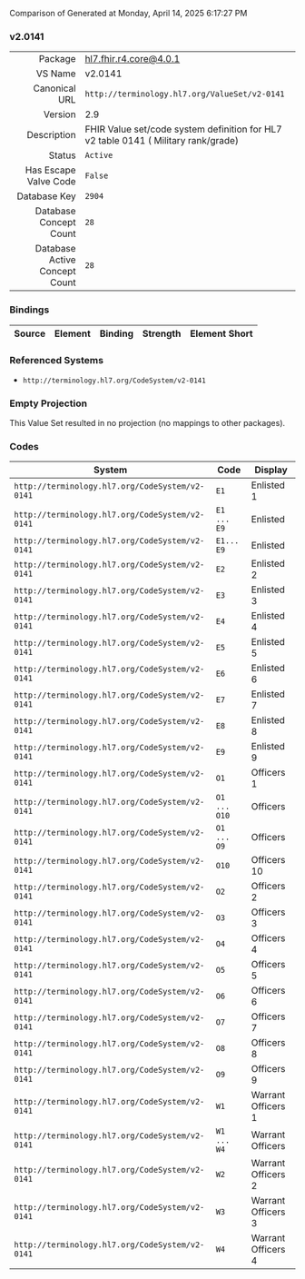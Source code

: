 Comparison of 
Generated at Monday, April 14, 2025 6:17:27 PM

### v2.0141

|      |     |
| ---: | --- |
| Package | hl7.fhir.r4.core@4.0.1 |
| VS Name | v2.0141 |
| Canonical URL | `http://terminology.hl7.org/ValueSet/v2-0141` |
| Version | 2.9 |
| Description | FHIR Value set/code system definition for HL7 v2 table 0141 ( Military rank/grade) |
| Status | `Active` |
| Has Escape Valve Code | `False` |
| Database Key | `2904` |
| Database Concept Count | `28` |
| Database Active Concept Count | `28` |
### Bindings

| Source | Element | Binding | Strength | Element Short |
| ------ | ------- | ------- | -------- | ------------- |

### Referenced Systems

* `http://terminology.hl7.org/CodeSystem/v2-0141`
### Empty Projection

This Value Set resulted in no projection (no mappings to other packages).

### Codes

| System | Code | Display |
| ------ | ---- | ------- |
| `http://terminology.hl7.org/CodeSystem/v2-0141` | `E1` | Enlisted 1 |
| `http://terminology.hl7.org/CodeSystem/v2-0141` | `E1 ... E9` | Enlisted |
| `http://terminology.hl7.org/CodeSystem/v2-0141` | `E1... E9` | Enlisted |
| `http://terminology.hl7.org/CodeSystem/v2-0141` | `E2` | Enlisted 2 |
| `http://terminology.hl7.org/CodeSystem/v2-0141` | `E3` | Enlisted 3 |
| `http://terminology.hl7.org/CodeSystem/v2-0141` | `E4` | Enlisted 4 |
| `http://terminology.hl7.org/CodeSystem/v2-0141` | `E5` | Enlisted 5 |
| `http://terminology.hl7.org/CodeSystem/v2-0141` | `E6` | Enlisted 6 |
| `http://terminology.hl7.org/CodeSystem/v2-0141` | `E7` | Enlisted 7 |
| `http://terminology.hl7.org/CodeSystem/v2-0141` | `E8` | Enlisted 8 |
| `http://terminology.hl7.org/CodeSystem/v2-0141` | `E9` | Enlisted 9 |
| `http://terminology.hl7.org/CodeSystem/v2-0141` | `O1` | Officers 1 |
| `http://terminology.hl7.org/CodeSystem/v2-0141` | `O1 ... O10` | Officers |
| `http://terminology.hl7.org/CodeSystem/v2-0141` | `O1 ... O9` | Officers |
| `http://terminology.hl7.org/CodeSystem/v2-0141` | `O10` | Officers 10 |
| `http://terminology.hl7.org/CodeSystem/v2-0141` | `O2` | Officers 2 |
| `http://terminology.hl7.org/CodeSystem/v2-0141` | `O3` | Officers 3 |
| `http://terminology.hl7.org/CodeSystem/v2-0141` | `O4` | Officers 4 |
| `http://terminology.hl7.org/CodeSystem/v2-0141` | `O5` | Officers 5 |
| `http://terminology.hl7.org/CodeSystem/v2-0141` | `O6` | Officers 6 |
| `http://terminology.hl7.org/CodeSystem/v2-0141` | `O7` | Officers 7 |
| `http://terminology.hl7.org/CodeSystem/v2-0141` | `O8` | Officers 8 |
| `http://terminology.hl7.org/CodeSystem/v2-0141` | `O9` | Officers 9 |
| `http://terminology.hl7.org/CodeSystem/v2-0141` | `W1` | Warrant Officers 1 |
| `http://terminology.hl7.org/CodeSystem/v2-0141` | `W1 ... W4` | Warrant Officers |
| `http://terminology.hl7.org/CodeSystem/v2-0141` | `W2` | Warrant Officers 2 |
| `http://terminology.hl7.org/CodeSystem/v2-0141` | `W3` | Warrant Officers 3 |
| `http://terminology.hl7.org/CodeSystem/v2-0141` | `W4` | Warrant Officers 4 |
